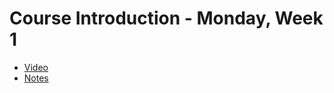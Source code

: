 # Course Introduction - Monday, Week 1

- [Video](https://youtu.be/PRCHRvavDJk?list=PLfEHHr3qexv_4Q4n8rDdQ9_-UN_KGHVK4)
- [Notes](https://solidity.bootcampnotes.xyz/lesson1.html#/)
